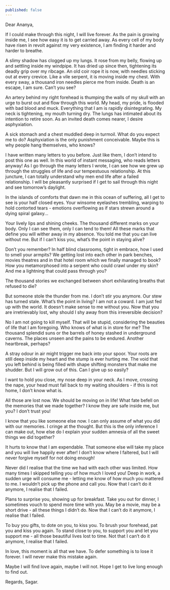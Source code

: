 ```yaml
---
published: false
---
```

Dear Ananya,

If I could make through this night, I will live forever. As the pain is growing inside me, I see how easy it is to get carried away. As every cell of my body have risen in revolt against my very existence, I am finding it harder and harder to breathe.

A slimy shadow has clogged up my lungs. It rose from my belly, flowing up and settling inside my windpipe. It has dried up since then, tightening its deadly grip over my ribcage. An old coir rope it is now, with needles sticking out at every crevice. Like a vile serpent, it is moving inside my chest. With every sway, a thousand iron needles pierce me from inside. Death is an escape, I am sure. Can’t you see?

An artery behind my right forehead is thumping the walls of my skull with an urge to burst out and flow through this world. My head, my pride, is flooded with bad blood and muck. Everything that I am is rapidly disintegrating. My neck is tightening, my mouth turning dry. The lungs has intimated about its intention to retire soon. As an invited death comes nearer, I desire asphyxiation. 

A sick stomach and a chest muddled deep in turmoil. What do you expect me to do? Asphyxiation is the only punishment conceivable. Maybe this is why people hang themselves, who knows?

I have written many letters to you before. Just like them, I don’t intend to post this one as well. In this world of instant messaging, who reads letters anyway! As I go through the many letters I wrote, I can see how we grew up through the struggles of life and our tempestuous relationship. At this juncture, I can totally understand why men end life after a failed relationship. I will be pleasantly surprised if I get to sail through this night and see tomorrow’s daylight. 

In the islands of comforts that dawn me in this ocean of suffering, all I get to see is your half closed eyes. Your winsome eyelashes trembling, warping to hold contorted tears - emotions overflowing as if stars strewn around a dying spiral galaxy... 

Your lively lips and shining cheeks. The thousand different marks on your body. Only I can see them, only I can tend to them! All these marks that define you will wither away in my absence. You told me that you can live without me. But if I can’t kiss you, what’s the point in staying alive?

Don’t you remember? In half blind classrooms, tight in embrace, how I used to smell your armpits? We getting lost into each other in park benches, movies theatres and in that hotel room which we finally managed to book? How you metamorphosed into a serpent who could crawl under my skin? And me a lightning that could pass through you?

The thousand stories we exchanged between short exhilarating breaths that refused to die?

But someone stole the thunder from me. I don’t stir you anymore. Our stew has turned stale. What’s the point in living? I am not a coward. I am just fed up with the world. It doesn’t make sense to me without you. Now that you are irretrievably lost, why should I shy away from this irreversible decision?

No I am not going to kill myself. That will be stupid, considering the beauties of life that I am foregoing. Who knows of what is in store for me? The thousand splendid suns or the barrels of honey stashed in underground caverns. The places unseen and the pains to be endured. Another heartbreak, perhaps?

A stray odour in air might trigger me back into your spoor. Your roots are still deep inside my heart and the stump is ever hurting me. The void that you left behind is being filled with shape shifting monsters that make me shudder. But I will grow out of this. Can I give up so easily?

I want to hold you close, my nose deep in your neck. As I move, crossing the nape, your head must fall back to my waiting shoulders - if this is not home, I don’t know what is. 

All those are lost now. We should be moving on in life! What fate befell on the memories that we made together? I know they are safe inside me, but you? I don’t trust you!

I know that you like someone else now. I can only assume of what you did with our memories. I cringe at the thought. But this is the only inference I can make out, how else do I explain your sudden amnesia of all the sweet things we did together?

It hurts to know that I am expendable. That someone else will take my place and you will live happily ever after! I don’t know where I faltered, but I will never forgive myself for not doing enough!

Never did I realise that the time we had with each other was limited. How many times I skipped telling you of how much I loved you! Deep in work, a sudden urge will consume me - letting me know of how much you mattered to me. I wouldn’t pick up the phone and call you. Now that I can’t do it anymore, I realise that I failed.

Plans to surprise you, showing up for breakfast. Take you out for dinner, I sometimes vouch to spend more time with you. May be a movie, may be a short drive - all these things I didn’t do. Now that I can’t do it anymore, I realise that I failed.

To buy you gifts, to dote on you, to kiss you. To brush your forehead, pat you and kiss you again. To stand close to you, to support you and let you support me - all those beautiful lives lost to time. Not that I can’t do it anymore, I realise that I failed.

In love, this moment is all that we have. To defer something is to lose it forever. I will never make this mistake again.

Maybe I will find love again, maybe I will not. Hope I get to live long enough to find out.

Regards,
Sagar.









